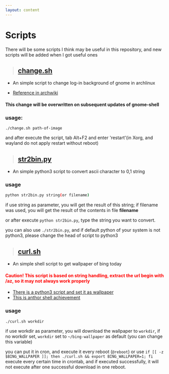 ```yaml
---
layout: content
---
```

# Scripts
There will be some scripts I think may be useful in this repository, and new scripts will be added when I got useful ones
> ## [change.sh](./change.sh)
- An simple script to change log-in background of gnome in archlinux

- [Reference in archwiki](https://wiki.archlinux.org/index.php/GDM#Log-in_screen_background_image)

#### This change will be overwritten on subsequent updates of gnome-shell
    
### usage:
``` 
./change.sh path-of-image 
```
and after execute the script, tab Alt+F2 and enter 'restart'(in Xorg, and wayland do not apply restart without reboot)
> ## [str2bin.py](./str2bin.py)
- An simple python3 script to convert ascii character to 0,1 string

### usage
```sh
python str2bin.py string(or filename)
```
if use string as parameter, you will get the result of this string; if filename was used, you will get the result of the contents in file __filename__

or after execute `python str2bin.py`, type the string you want to convert.

you can also use `./str2bin.py`, and if default python of your system is not python3, please change the head of script to python3
> ## [curl.sh](./curl.sh)
- An simple shell script to get wallpaper of bing today

#### <span style="color:red"> **Caution! This script is based on string handling, extract the url begin with /az, so it may not always work properly**</span>

- [There is a python3 script and set it as wallpaper](https://github.com/mammuth/bing-wallpaper)
- [This is anthor shell achievement](https://github.com/whizzzkid/bing-wallpapers-for-linux)
### usage
```sh
./curl.sh workdir
```
if use workdir as parameter, you will download the wallpaper to `workdir`, if no workdir set, `workdir` set to `~/bing-wallpaper` as default (you can change this variable)

you can put it in cron, and execute it every reboot (`@reboot`) or use `if [[ -z $BING_WALLPAPER ]]; then ./curl.sh && export BING_WALLPAPER=1; fi` execute every certain time in crontab, and if executed successfully, it will not execute after one successful download in one reboot.
